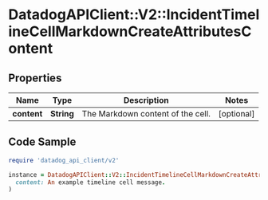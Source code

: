 # DatadogAPIClient::V2::IncidentTimelineCellMarkdownCreateAttributesContent

## Properties

| Name | Type | Description | Notes |
| ---- | ---- | ----------- | ----- |
| **content** | **String** | The Markdown content of the cell. | [optional] |

## Code Sample

```ruby
require 'datadog_api_client/v2'

instance = DatadogAPIClient::V2::IncidentTimelineCellMarkdownCreateAttributesContent.new(
  content: An example timeline cell message.
)
```

